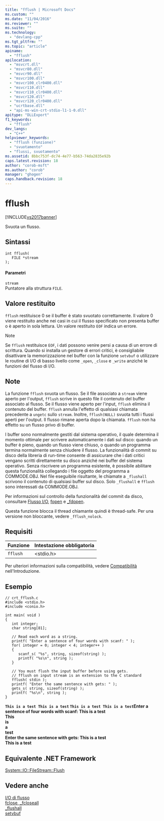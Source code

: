 ```yaml
---
title: "fflush | Microsoft Docs"
ms.custom: ""
ms.date: "11/04/2016"
ms.reviewer: ""
ms.suite: ""
ms.technology: 
  - "devlang-cpp"
ms.tgt_pltfrm: ""
ms.topic: "article"
apiname: 
  - "fflush"
apilocation: 
  - "msvcrt.dll"
  - "msvcr80.dll"
  - "msvcr90.dll"
  - "msvcr100.dll"
  - "msvcr100_clr0400.dll"
  - "msvcr110.dll"
  - "msvcr110_clr0400.dll"
  - "msvcr120.dll"
  - "msvcr120_clr0400.dll"
  - "ucrtbase.dll"
  - "api-ms-win-crt-stdio-l1-1-0.dll"
apitype: "DLLExport"
f1_keywords: 
  - "fflush"
dev_langs: 
  - "C++"
helpviewer_keywords: 
  - "fflush (funzione)"
  - "svuotamento"
  - "flussi, svuotamento"
ms.assetid: 8bbc753f-dc74-4e77-b563-74da2835e92b
caps.latest.revision: 18
author: "corob-msft"
ms.author: "corob"
manager: "ghogen"
caps.handback.revision: 18
---
```

# fflush
[!INCLUDE[vs2017banner](../../assembler/inline/includes/vs2017banner.md)]

Svuota un flusso.  
  
## Sintassi  
  
```  
int fflush(   
   FILE *stream   
);  
```  
  
#### Parametri  
 `stream`  
 Puntatore alla struttura `FILE`.  
  
## Valore restituito  
 `fflush` restituisce 0 se il buffer è stato svuotato correttamente.  Il valore 0 viene restituito anche nei casi in cui il flusso specificato non presenta buffer o è aperto in sola lettura.  Un valore restituito `EOF` indica un errore.  
  
> [!NOTE]
>  Se `fflush` restituisce `EOF`, i dati possono venire persi a causa di un errore di scrittura.  Quando si installa un gestore di errori critici, è consigliabile disattivare la memorizzazione nel buffer con la funzione `setvbuf` o utilizzare le routine di I\/O di basso livello come `_open`, `_close` e `_write` anziché le funzioni del flusso di I\/O.  
  
## Note  
 La funzione `fflush` svuota un flusso.  Se il file associato a `stream` viene aperto per l'output, `fflush` scrive in questo file il contenuto del buffer associato al flusso.  Se il flusso viene aperto per l'input, `fflush` elimina il contenuto del buffer.  `fflush` annulla l'effetto di qualsiasi chiamata precedente a `ungetc` sullo `stream`.  Inoltre, `fflush(NULL)` svuota tutti i flussi aperti per l'output.  Il flusso rimane aperta dopo la chiamata.  `fflush` non ha effetto su un flusso privo di buffer.  
  
 I buffer sono normalmente gestiti dal sistema operativo, il quale determina il momento ottimale per scrivere automaticamente i dati sul disco: quando un buffer è pieno, quando un flusso viene chiuso, o quando un programma termina normalmente senza chiudere il flusso.  La funzionalità di commit su disco della libreria di run\-time consente di assicurare che i dati critici vengano scritti direttamente su disco anziché nei buffer del sistema operativo.  Senza riscrivere un programma esistente, è possibile abilitare questa funzionalità collegando i file oggetto del programma a COMMODE.OBJ.  Nel file eseguibile risultante, le chiamate a `_flushall` scrivono il contenuto di qualsiasi buffer sul disco.  Solo `_flushall` e `fflush` sono interessati da COMMODE.OBJ.  
  
 Per informazioni sul controllo della funzionalità del commit da disco, consultare [Flusso I\/O](../../c-runtime-library/stream-i-o.md), [fopen](../../c-runtime-library/reference/fopen-wfopen.md) e [\_fdopen](../../c-runtime-library/reference/fdopen-wfdopen.md).  
  
 Questa funzione blocca il thread chiamante quindi è thread\-safe.  Per una versione non bloccante, vedere `_fflush_nolock`.  
  
## Requisiti  
  
|Funzione|Intestazione obbligatoria|  
|--------------|-------------------------------|  
|`fflush`|\<stdio.h\>|  
  
 Per ulteriori informazioni sulla compatibilità, vedere [Compatibilità](../../c-runtime-library/compatibility.md) nell'Introduzione.  
  
## Esempio  
  
```  
// crt_fflush.c  
#include <stdio.h>  
#include <conio.h>  
  
int main( void )  
{  
   int integer;  
   char string[81];  
  
   // Read each word as a string.  
   printf( "Enter a sentence of four words with scanf: " );  
   for( integer = 0; integer < 4; integer++ )  
   {  
      scanf_s( "%s", string, sizeof(string) );        
      printf( "%s\n", string );  
   }  
  
   // You must flush the input buffer before using gets.   
   // fflush on input stream is an extension to the C standard   
   fflush( stdin );     
   printf( "Enter the same sentence with gets: " );  
   gets_s( string, sizeof(string) );  
   printf( "%s\n", string );  
}  
```  
  
  **`This is a test This is a test` `This is a test This is a test`Enter a sentence of four words with scanf: This is a test**  
**This**  
**is**  
**a**  
**test**  
**Enter the same sentence with gets: This is a test**  
**This is a test**   
## Equivalente .NET Framework  
 [System::IO::FileStream::Flush](https://msdn.microsoft.com/en-us/library/2bw4h516.aspx)  
  
## Vedere anche  
 [I\/O di flusso](../../c-runtime-library/stream-i-o.md)   
 [fclose, \_fcloseall](../../c-runtime-library/reference/fclose-fcloseall.md)   
 [\_flushall](../../c-runtime-library/reference/flushall.md)   
 [setvbuf](../../c-runtime-library/reference/setvbuf.md)